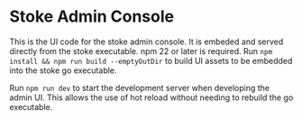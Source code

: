 # Stoke Admin Console

This is the UI code for the stoke admin console.
It is embeded and served directly from the stoke executable.
npm 22 or later is required.
Run `npm install && npm run build --emptyOutDir` to build UI assets to be embedded into the stoke go executable.

Run `npm run dev` to start the development server when developing the admin UI.
This allows the use of hot reload without needing to rebuild the go executable.
